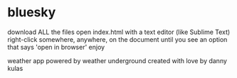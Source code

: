 # bluesky

download ALL the files
open index.html with a text editor (like Sublime Text)
right-click somewhere, anywhere, on the document until you see an option that says 'open in browser'
enjoy

weather app powered by weather underground
created with love by danny kulas

